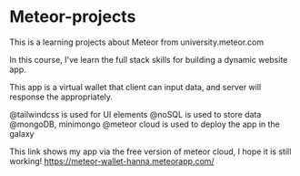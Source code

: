 # Meteor-projects

This is a learning projects about Meteor from university.meteor.com

In this course, I've learn the full stack skills for building a dynamic website app.

This app is a virtual wallet that client can input data, and server will response the appropriately.

@tailwindcss is used for UI elements
@noSQL is used to store data
@mongoDB, minimongo
@meteor cloud is used to deploy the app in the galaxy

This link shows my app via the free version of meteor cloud, I hope it is still working!
https://meteor-wallet-hanna.meteorapp.com/
